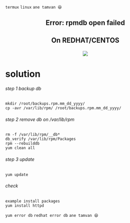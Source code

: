 `termux` `linux` `ane tamvan 😆`
<h2><p align="center">Error: rpmdb open failed</h2>
<h2><p align="center">On REDHAT/CENTOS</h2>
<p align="center">
<img widht="70%" src="https://encrypted-tbn0.gstatic.com/images?q=tbn:ANd9GcQW6T6AvbtMx_COB2XPMmmwqfwF0PIBcABKlQ&usqp=CAU"></p>

solution
========
###### step 1 backup db
```
mkdir /root/backups.rpm.mm_dd_yyyy/
cp -avr /var/lib/rpm/ /root/backups.rpm.mm_dd_yyyy/
```
###### step 2 remove db on /var/lib/rpm
```
rm -f /var/lib/rpm/__db*
db_verify /var/lib/rpm/Packages
rpm --rebuilddb
yum clean all
```
###### step 3 update
```
yum update
```
###### check
```
example install packages
yum install httpd
```

`yum error db` `redhat error db` `ane tamvan 😆`
